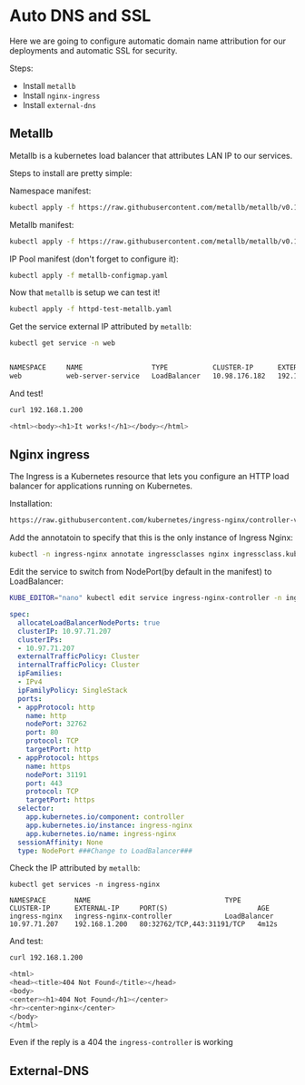 # Auto DNS and SSL

Here we are going to configure automatic domain name attribution for our deployments and automatic SSL for security.

Steps:
- Install `metallb`
- Install `nginx-ingress`
- Install `external-dns`

## Metallb

Metallb is a kubernetes load balancer that attributes LAN IP to our services.

Steps to install are pretty simple:

Namespace manifest:

```bash
kubectl apply -f https://raw.githubusercontent.com/metallb/metallb/v0.10.2/manifests/namespace.yaml
```

Metallb manifest:

```bash
kubectl apply -f https://raw.githubusercontent.com/metallb/metallb/v0.10.2/manifests/metallb.yaml
```

IP Pool manifest (don't forget to configure it):

```bash
kubectl apply -f metallb-configmap.yaml
```

Now that `metallb` is setup we can test it!

```bash
kubectl apply -f httpd-test-metallb.yaml
```

Get the service external IP attributed by `metallb`:

```bash
kubectl get service -n web


NAMESPACE     NAME                 TYPE           CLUSTER-IP      EXTERNAL-IP     PORT(S)                  AGE
web           web-server-service   LoadBalancer   10.98.176.182   192.168.1.200   80:30314/TCP             63s
```

And test!

```bash
curl 192.168.1.200

<html><body><h1>It works!</h1></body></html>
```

## Nginx ingress

The Ingress is a Kubernetes resource that lets you configure an HTTP load balancer for applications running on Kubernetes.

Installation:

```bash
https://raw.githubusercontent.com/kubernetes/ingress-nginx/controller-v1.1.3/deploy/static/provider/baremetal/deploy.yaml
```

Add the annotatoin to specify that this is the only instance of Ingress Nginx:

```bash
kubectl -n ingress-nginx annotate ingressclasses nginx ingressclass.kubernetes.io/is-default-class="true"
```

Edit the service to switch from NodePort(by default in the manifest) to LoadBalancer:

```bash
KUBE_EDITOR="nano" kubectl edit service ingress-nginx-controller -n ingress-nginx
```

```yml
spec:
  allocateLoadBalancerNodePorts: true
  clusterIP: 10.97.71.207
  clusterIPs:
  - 10.97.71.207
  externalTrafficPolicy: Cluster
  internalTrafficPolicy: Cluster
  ipFamilies:
  - IPv4
  ipFamilyPolicy: SingleStack
  ports:
  - appProtocol: http
    name: http
    nodePort: 32762
    port: 80
    protocol: TCP
    targetPort: http
  - appProtocol: https
    name: https
    nodePort: 31191
    port: 443
    protocol: TCP
    targetPort: https
  selector:
    app.kubernetes.io/component: controller
    app.kubernetes.io/instance: ingress-nginx
    app.kubernetes.io/name: ingress-nginx
  sessionAffinity: None
  type: NodePort ###Change to LoadBalancer###
```

Check the IP attributed by `metallb`:

```
kubectl get services -n ingress-nginx

NAMESPACE       NAME                                 TYPE           CLUSTER-IP      EXTERNAL-IP     PORT(S)                      AGE
ingress-nginx   ingress-nginx-controller             LoadBalancer   10.97.71.207    192.168.1.200   80:32762/TCP,443:31191/TCP   4m12s
```

And test:

```bash
curl 192.168.1.200

<html>
<head><title>404 Not Found</title></head>
<body>
<center><h1>404 Not Found</h1></center>
<hr><center>nginx</center>
</body>
</html>
```

Even if the reply is a 404 the `ingress-controller` is working

## External-DNS

